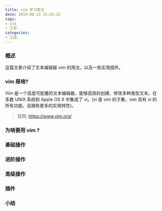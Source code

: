 ```yaml
---
title: vim 学习笔记
date: 2019-06-13 15:35:22
tags:
- vim
- 工具
categories:
- 工具
---
```


### 概述
这篇文章介绍了文本编辑器 vim 的用法，以及一些实用插件。

### vim 是啥?
Vim 是一个高度可配置的文本编辑器，能够高效的创建、修改多种类型文本。在多数 UNIX 系统和 Apple OS X 中集成了 vi。(vi 是 vim 的子集，vim 具有 vi 的所有功能，且拥有更多的实用特性)。
> 官网: <https://www.vim.org/> 

<!-- more -->

### 为啥要用 vim ?



### 基础操作



### 进阶操作



### 高级操作



### 插件



### 小结


